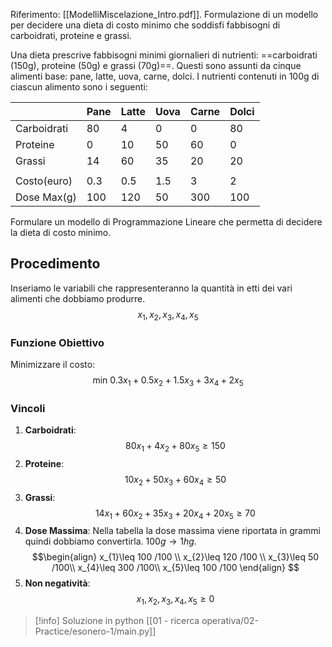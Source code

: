 Riferimento: [[ModelliMiscelazione_Intro.pdf]].
Formulazione di un modello per decidere una dieta di costo minimo che soddisfi fabbisogni di carboidrati, proteine e grassi.

Una dieta prescrive fabbisogni minimi giornalieri di nutrienti:
==carboidrati (150g), proteine (50g) e grassi (70g)==.
Questi sono assunti da cinque alimenti base: pane, latte, uova,
carne, dolci.
I nutrienti contenuti in 100g di ciascun alimento sono i seguenti:

|             | Pane | Latte | Uova | Carne | Dolci |
| ----------- | ---- | ----- | ---- | ----- | ----- |
| Carboidrati | 80   | 4     | 0    | 0     | 80    |
| Proteine    | 0    | 10    | 50   | 60    | 0     |
| Grassi      | 14   | 60    | 35   | 20    | 20    |
|             |      |       |      |       |       |
| Costo(euro) | 0.3  | 0.5   | 1.5  | 3     | 2     |
| Dose Max(g) | 100  | 120   | 50   | 300   | 100   |
Formulare un modello di Programmazione Lineare che permetta di decidere la dieta di costo minimo.
## Procedimento
Inseriamo le variabili che rappresenteranno la quantità in etti dei vari alimenti che dobbiamo produrre.
$$
x_{1},x_{2},x_{3},x_{4},x_{5}
$$
### Funzione Obiettivo 
Minimizzare il costo: 
$$ \text{min } 0.3x_{1} + 0.5x_{2} + 1.5x_{3} + 3x_{4} + 2x_{5} $$
### Vincoli 
1. **Carboidrati**: 
$$ 80x_{1} + 4x_{2} + 80x_{5} \geq 150 $$ 
2. **Proteine**: 
$$ 10x_{2} + 50x_{3} + 60x_{4} \geq 50 $$ 
3. **Grassi**: 
$$ 14x_{1} + 60x_{2} + 35x_{3} + 20x_{4} + 20x_{5} \geq 70 $$ 
4. **Dose Massima**: 
Nella tabella la dose massima viene riportata in grammi quindi dobbiamo convertirla. $100g \to 1hg$.
$$\begin{align}
x_{1}\leq 100 /100 \\
x_{2}\leq 120 /100 \\
x_{3}\leq 50 /100\\
x_{4}\leq 300 /100\\
x_{5}\leq 100 /100
\end{align}
$$ 
5. **Non negatività**: 
$$ 
x_{1}, x_{2}, x_{3}, x_{4}, x_{5} \geq 0 
$$


> [!info] Soluzione in python
> [[01 - ricerca operativa/02-Practice/esonero-1/main.py]]
